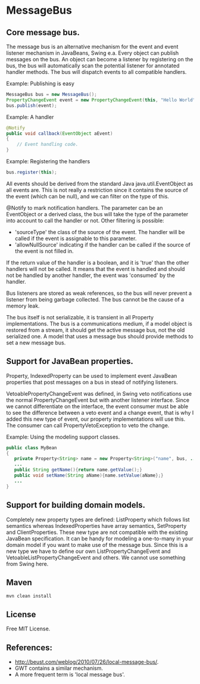 # MessageBus
## Core message bus.

The message bus is an alternative mechanism for the event and event listener mechanism in JavaBeans, Swing e.a. Every object can publish messages on the bus. An object can become a listener by registering on the bus, the bus will automatically scan the potential listener for annotated handler methods. The bus will dispatch events to all compatible handlers.

Example: Publishing is easy

```Java
MessageBus bus = new MessageBus();
PropertyChangeEvent event = new PropertyChangeEvent(this, "Hello World", 0, 1);
bus.publish(event);
```

Example: A handler

```Java
@Notify
public void callback(EventObject aEvent)
{
    // Event handling code.
}
```

Example: Registering the handlers

```Java
bus.register(this);
```

All events should be derived from the standard Java java.util.EventObject as all events are. This is not really a restriction since it contains the source of the event (which can be null), and we can filter on the type of this.

@Notify to mark notification handlers. The parameter can be an EventObject or a derived class, the bus will take the type of the parameter into account to call the handler or not. Other filtering is possible:

* 'sourceType' the class of the source of the event. The handler will be called if the event is assignable to this parameter.
* 'allowNullSource' indicating if the handler can be called if the source of the event is not filled in.

If the return value of the handler is a boolean, and it is 'true' than the other handlers will not be called. It means that the event is handled and should not be handled by another handler, the event was 'consumed' by the handler.

Bus listeners are stored as weak references, so the bus will never prevent a listener from being garbage collected. The bus cannot be the cause of a memory leak.

The bus itself is not serializable, it is transient in all Property implementations. The bus is a communications medium, if a model object is restored from a stream, it should get the active message bus, not the old serialized one. A model that uses a message bus should provide methods to set a new message bus.

## Support for JavaBean properties.

Property, IndexedProperty can be used to implement event JavaBean properties that post messages on a bus in stead of notifying listeners.

VetoablePropertyChangeEvent was defined, in Swing veto notifications use the normal PropertyChangeEvent but with another listener interface. Since we cannot differentiate on the interface, the event consumer must be able to see the difference between a veto event and a change event, that is why I added this new type of event, our property implementations will use this. The consumer can call PropertyVetoException to veto the change.

Example: Using the modeling support classes.

```Java
public class MyBean
{
   private Property<String> name = new Property<String>("name", bus, ...);
   ...
   public String getName(){return name.getValue();}
   public void setName(String aName){name.setValue(aName};}
   ...   
}
```

## Support for building domain models.

Completely new property types are defined: ListProperty which follows list semantics whereas IndexedProperties have array semantics, SetProperty and ClientProperties. These new type are not compatible with the existing JavaBean specification. It can be handy for modeling  a one-to-many in your domain model if you want to make use of the message bus. Since this is a new type we have to define our own ListPropertyChangeEvent and VetoableListPropertyChangeEvent and others. We cannot use something from Swing here.

## Maven 

```
mvn clean install
```

## License

Free MIT License.
 
## References:

* http://beust.com/weblog/2010/07/26/local-message-bus/.
* GWT contains a similar mechanism.
* A more frequent term is 'local message bus'.
